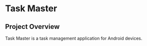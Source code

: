 # Task Master

## Project Overview

Task Master is a task management application for Android devices.